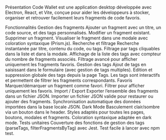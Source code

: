 Présentation
Code Wallet est une application desktop développée avec Electron, React, et Vite, conçue pour aider les développeurs à stocker, organiser et retrouver facilement leurs fragments de code favoris.

Fonctionnalités
Gestion des fragments
Ajouter un fragment avec un titre, un code source, et des tags personnalisés.
Modifier un fragment existant.
Supprimer un fragment.
Visualiser le fragment dans une modale avec coloration syntaxique (Prism.js).
Recherche et filtrage
Recherche instantanée par titre, contenu du code, ou tags.
Filtrage par tags cliquables dans la liste et dans la modale.
Affichage de la liste des tags avec compteur du nombre de fragments associés.
Filtrage avancé pour afficher uniquement les fragments favoris.
Gestion des tags
Ajout de tags en saisissant dans le formulaire (avec gestion de tags multiples).
Edition et suppression globale des tags depuis la page Tags.
Les tags sont interactifs et permettent de filtrer les fragments correspondants.
Favoris
Marquer/démarquer un fragment comme favori.
Filtrer pour afficher uniquement les favoris.
Import / Export
Exporter l’ensemble des fragments dans un fichier JSON.
Importer un fichier JSON valide pour restaurer ou ajouter des fragments.
Synchronisation automatique des données importées dans la base locale JSON.
Dark Mode
Basculement clair/sombre via un bouton dans le header.
Styles adaptés pour toutes les pages, boutons, modales et fragments.
Coloration syntaxique adaptée en dark mode.
Tests unitaires
Couverture des fonctions de gestion des tags (parseTags, filterFragmentsByTag) avec Jest.
Test facile à lancer avec npm test.
